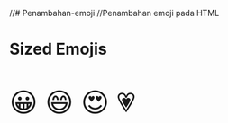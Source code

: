 //# Penambahan-emoji
//Penambahan emoji pada HTML

<!DOCTYPE html>
<html>
<head>
<meta charset="UTF-8">
</head>
<body>

<h1>Sized Emojis</h1>

<p style="font-size:48px">
&#128512; &#128516; &#128525; &#128151;
</p>

</body>
</html>

